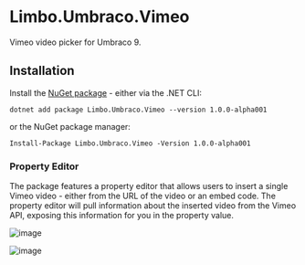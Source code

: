 # Limbo.Umbraco.Vimeo

Vimeo video picker for Umbraco 9.

## Installation

Install the <a href="https://www.nuget.org/packages/Limbo.Umbraco.Vimeo/1.0.0-alpha001" target="_blank">NuGet package</a> - either via the .NET CLI:

```
dotnet add package Limbo.Umbraco.Vimeo --version 1.0.0-alpha001
```

or the NuGet package manager:

```
Install-Package Limbo.Umbraco.Vimeo -Version 1.0.0-alpha001
```

### Property Editor

The package features a property editor that allows users to insert a single Vimeo video - either from the URL of the video or an embed code. The property editor will pull information about the inserted video from the Vimeo API, exposing this information for you in the property value.

![image](https://user-images.githubusercontent.com/3634580/159897092-715b3f00-1516-4c62-be4d-923b0275606f.png)

![image](https://user-images.githubusercontent.com/3634580/159897124-2d9d8f00-a275-429d-991a-50778089b19b.png)
